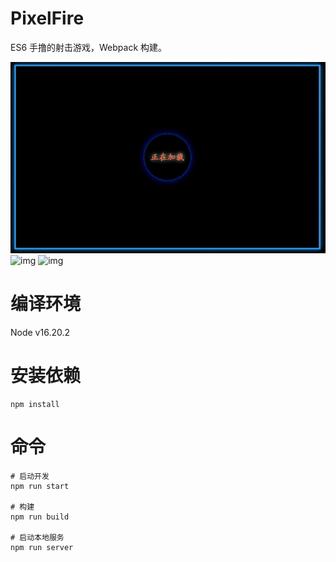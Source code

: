 # PixelFire
ES6 手撸的射击游戏，Webpack 构建。

![img](./doc/1.gif)
![img](./doc/3.gif)
![img](./doc/4.gif)

# 编译环境
Node v16.20.2

# 安装依赖
```shell
npm install
```

# 命令
```shell
# 启动开发
npm run start

# 构建
npm run build

# 启动本地服务
npm run server
```
